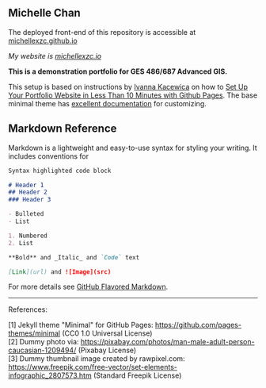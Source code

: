 ## Michelle Chan
The deployed front-end of this repository is accessible at [michellexzc.github.io](https://michellexzc.github.io/)

*My website is [michellexzc.io](https://michellexzc.io)*

**This is a demonstration portfolio for GES 486/687 Advanced GIS.** 

This setup is based on instructions by [Ivanna Kacewica](https://blog.usejournal.com/@evanca) on how to [Set Up Your Portfolio Website in Less Than 10 Minutes with Github Pages](https://medium.com/@evanca/set-up-your-portfolio-website-in-less-than-10-minutes-with-github-pages-d0efa8ff56fd). The base minimal theme has [excellent documentation](https://github.com/pages-themes/minimal) for customizing.

## Markdown Reference

Markdown is a lightweight and easy-to-use syntax for styling your writing. It includes conventions for

```markdown
Syntax highlighted code block

# Header 1
## Header 2
### Header 3

- Bulleted
- List

1. Numbered
2. List

**Bold** and _Italic_ and `Code` text

[Link](url) and ![Image](src)
```

For more details see [GitHub Flavored Markdown](https://guides.github.com/features/mastering-markdown/).

___

References:

[1] Jekyll theme "Minimal" for GitHub Pages: https://github.com/pages-themes/minimal (CC0 1.0 Universal License)
<br>[2] Dummy photo via: https://pixabay.com/photos/man-male-adult-person-caucasian-1209494/ (Pixabay License)
<br>[3] Dummy thumbnail image created by rawpixel.com: https://www.freepik.com/free-vector/set-elements-infographic_2807573.htm (Standard Freepik License)
